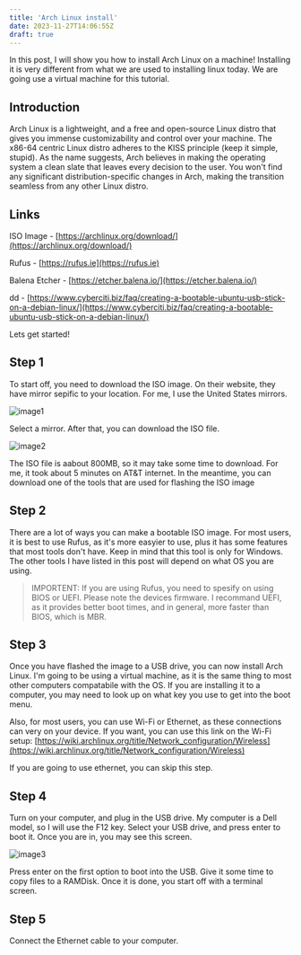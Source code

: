 ```yaml
---
title: 'Arch Linux install'
date: 2023-11-27T14:06:55Z
draft: true
---
```


In this post, I will show you how to install Arch Linux on a machine! Installing it is very different from what we are used to installing linux today. We are going use a virtual machine for this tutorial.

## Introduction

Arch Linux is a lightweight, and a free and open-source Linux distro that gives you immense customizability and control over your machine. The x86-64 centric Linux distro adheres to the KISS principle (keep it simple, stupid). As the name suggests, Arch believes in making the operating system a clean slate that leaves every decision to the user. You won't find any significant distribution-specific changes in Arch, making the transition seamless from any other Linux distro.

## Links

ISO Image - [https://archlinux.org/download/](https://archlinux.org/download/)

Rufus - [https://rufus.ie](https://rufus.ie)

Balena Etcher - [https://etcher.balena.io/](https://etcher.balena.io/)

dd - [https://www.cyberciti.biz/faq/creating-a-bootable-ubuntu-usb-stick-on-a-debian-linux/](https://www.cyberciti.biz/faq/creating-a-bootable-ubuntu-usb-stick-on-a-debian-linux/)

Lets get started!

## Step 1

To start off, you need to download the ISO image. On their website, they have mirror sepific to your location. For me, I use the United States mirrors. 

![image1](/posts/images/archlinux_step2.png)

Select a mirror. After that, you can download the ISO file.

![image2](/posts/images/archlinux_step1.png)

The ISO file is aabout 800MB, so it may take some time to download. For me, it took about 5 minutes on AT&T internet. In the meantime, you can download one of the tools that are used for flashing the ISO image

## Step 2

There are a lot of ways you can make a bootable ISO image. For most users, it is best to use Rufus, as it's more easyier to use, plus it has some features that most tools don't have. Keep in mind that this tool is only for Windows. The other tools I have listed in this post will depend on what OS you are using.

> IMPORTENT: If you are using Rufus, you need to spesify on using BIOS or UEFI. Please note the devices firmware. I recommand UEFI, as it provides better boot times, and in general, more faster than BIOS, which is MBR.

## Step 3

Once you have flashed the image to a USB drive, you can now install Arch Linux. I'm going to be using a virtual machine, as it is the same thing to most other computers compatabile with the OS. If you are installing it to a computer, you may need to look up on what key you use to get into the boot menu.

Also, for most users, you can use Wi-Fi or Ethernet, as these connections can very on your device. If you want, you can use this link on the Wi-Fi setup: [https://wiki.archlinux.org/title/Network_configuration/Wireless](https://wiki.archlinux.org/title/Network_configuration/Wireless)

If you are going to use ethernet, you can skip this step.

## Step 4

Turn on your computer, and plug in the USB drive. My computer is a Dell model, so I will use the F12 key. Select your USB drive, and press enter to boot it. Once you are in, you may see this screen.

![image3](/posts/images/archlinux_step4.png)

Press enter on the first option to boot into the USB. Give it some time to copy files to a RAMDisk. Once it is done, you start off with a terminal screen.

## Step 5

Connect the Ethernet cable to your computer. 